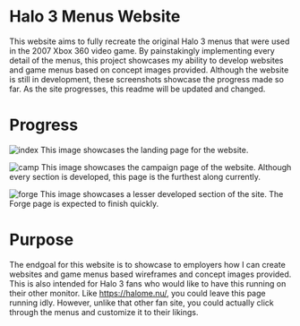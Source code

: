 # Halo 3 Menus Website
This website aims to fully recreate the original Halo 3 menus that were used in the 2007 Xbox 360 video game. By painstakingly implementing every detail of the menus, this project showcases my ability to develop websites and game menus based on concept images provided. Although the website is still in development, these screenshots showcase the progress made so far. As the site progresses, this readme will be updated and changed.

# Progress
![index](https://github.com/user-attachments/assets/30766aa4-2481-4f20-9431-7e9656860bb0)
This image showcases the landing page for the website.

![camp](https://github.com/user-attachments/assets/e372ed2f-d22a-4c0b-ada2-fadd732fb507)
This image showcases the campaign page of the website. Although every section is developed, this page is the furthest along currently.

![forge](https://github.com/user-attachments/assets/e1daf930-2aa0-43d3-ad85-ef21ab8298f3)
This image showcases a lesser developed section of the site. The Forge page is expected to finish quickly. 

# Purpose
The endgoal for this website is to showcase to employers how I can create websites and game menus based wireframes and concept images provided. This is also intended for Halo 3 fans who would like to have this running on their other monitor. Like https://halome.nu/, you could leave this page running idly. However, unlike that other fan site, you could actually click through the menus and customize it to their likings.

